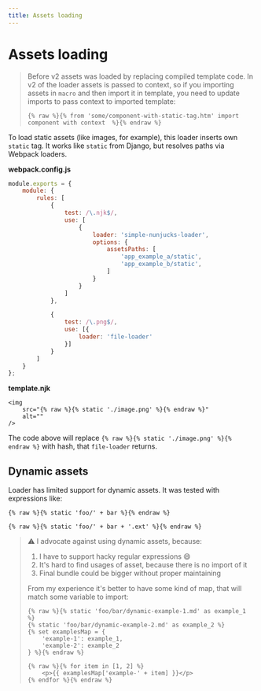 ```yaml
---
title: Assets loading
---
```


# Assets loading

> Before v2 assets was loaded by replacing compiled template code.
> In v2 of the loader assets is passed to context, so if you importing assets
> in `macro` and then import it in template, you need to update imports to pass
> context to imported template:
>
>     {% raw %}{% from 'some/component-with-static-tag.htm' import component with context  %}{% endraw %}

To load static assets (like images, for example), this loader inserts own
`static` tag. It works like `static` from Django, but resolves paths via
Webpack loaders.

**webpack.config.js**

```js
module.exports = {
    module: {
        rules: [
            {
                test: /\.njk$/,
                use: [
                    {
                        loader: 'simple-nunjucks-loader',
                        options: {
                            assetsPaths: [
                                'app_example_a/static',
                                'app_example_b/static',
                            ]
                        }
                    }
                ]
            },

            {
                test: /\.png$/,
                use: [{
                    loader: 'file-loader'
                }]
            }
        ]
    }
};
```

**template.njk**

```nunjucks
<img
    src="{% raw %}{% static './image.png' %}{% endraw %}"
    alt=""
/>
```

The code above will replace `{% raw %}{% static './image.png' %}{% endraw %}`
with hash, that `file-loader` returns.

## Dynamic assets

Loader has limited support for dynamic assets. It was tested with expressions
like:

```nunjucks
{% raw %}{% static 'foo/' + bar %}{% endraw %}
```

```nunjucks
{% raw %}{% static 'foo/' + bar + '.ext' %}{% endraw %}
```

> :warning: I advocate against using dynamic assets, because:
>
> 1. I have to support hacky regular expressions :smile:
> 2. It's hard to find usages of asset, because there is no import of it
> 3. Final bundle could be bigger without proper maintaining
>
> From my experience it's better to have some kind of map, that will match some
> variable to import:
>
> ```nunjucks
> {% raw %}{% static 'foo/bar/dynamic-example-1.md' as example_1 %}
> {% static 'foo/bar/dynamic-example-2.md' as example_2 %}
> {% set examplesMap = {
>     'example-1': example_1,
>     'example-2': example_2
> } %}{% endraw %}
>
> {% raw %}{% for item in [1, 2] %}
>     <p>{{ examplesMap['example-' + item] }}</p>
> {% endfor %}{% endraw %}
> ```
